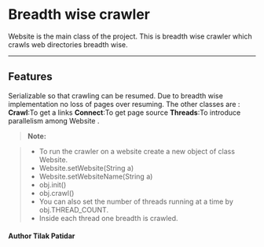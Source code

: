 Breadth wise crawler
===================


Website is the main class of the project. This is breadth wise crawler which crawls web directories breadth wise. 

----------


Features
-------------

Serializable so that crawling can be resumed. Due to breadth wise implementation no loss of pages over resuming. 
The other classes are : 
<b>Crawl</b>:To get a links
<b> Connect</b>:To get page source 
<b>Threads</b>:To introduce parallelism among Website .

> **Note:**

> - To run the crawler on a website create a new object of class Website.
> - Website.setWebsite(String a)
> - Website.setWebsiteName(String a) 
> - obj.init() 
> - obj.crawl()
> - You can also set the number of threads running at a time by obj.THREAD_COUNT.
> - Inside each thread one breadth is crawled.


#### <i class="icon-file"></i> Author Tilak Patidar
